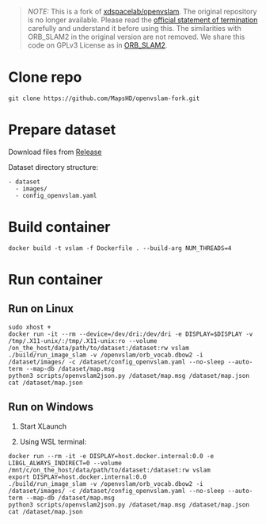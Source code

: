 
> *NOTE:* This is a fork of [xdspacelab/openvslam](https://github.com/xdspacelab/openvslam). The original repository is no longer available. Please read the [official statement of termination](https://github.com/xdspacelab/openvslam/wiki/Termination-of-the-release) carefully and understand it before using this. The similarities with ORB_SLAM2 in the original version are not removed. We share this code on GPLv3 License as in [ORB_SLAM2](https://github.com/raulmur/ORB_SLAM2/blob/master/LICENSE.txt).

# Clone repo

```
git clone https://github.com/MapsHD/openvslam-fork.git
```

# Prepare dataset

Download files from [Release](https://github.com/MapsHD/openvslam-fork/releases)

Dataset directory structure:

```
- dataset
  - images/
  - config_openvslam.yaml
```

# Build container

```
docker build -t vslam -f Dockerfile . --build-arg NUM_THREADS=4
```

# Run container

## Run on Linux

```
sudo xhost +
docker run -it --rm --device=/dev/dri:/dev/dri -e DISPLAY=$DISPLAY -v /tmp/.X11-unix/:/tmp/.X11-unix:ro --volume /on_the_host/data/path/to/dataset:/dataset:rw vslam
./build/run_image_slam -v /openvslam/orb_vocab.dbow2 -i /dataset/images/ -c /dataset/config_openvslam.yaml --no-sleep --auto-term --map-db /dataset/map.msg
python3 scripts/openvslam2json.py /dataset/map.msg /dataset/map.json
cat /dataset/map.json
```

## Run on Windows

1. Start XLaunch

2. Using WSL terminal:

```
docker run --rm -it -e DISPLAY=host.docker.internal:0.0 -e LIBGL_ALWAYS_INDIRECT=0 --volume /mnt/c/on_the_host/data/path/to/dataset:/dataset:rw vslam
export DISPLAY=host.docker.internal:0.0
./build/run_image_slam -v /openvslam/orb_vocab.dbow2 -i /dataset/images/ -c /dataset/config_openvslam.yaml --no-sleep --auto-term --map-db /dataset/map.msg
python3 scripts/openvslam2json.py /dataset/map.msg /dataset/map.json
cat /dataset/map.json
```
